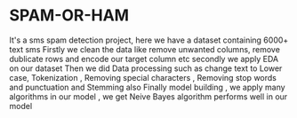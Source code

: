 # SPAM-OR-HAM
It's a sms spam detection project, here we have a dataset containing 6000+ text sms 
Firstly we clean the data like remove unwanted columns, remove dublicate rows  and encode our target column etc
secondly we apply EDA on our dataset
Then we did Data processing such as change text to Lower case, Tokenization , Removing special characters , Removing stop words and punctuation and Stemming also
Finally model building , we apply many algorithms in our model , we get Neive Bayes algorithm performs well in our model
